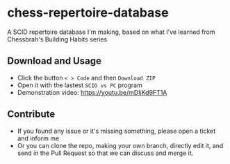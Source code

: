 # chess-repertoire-database

A SCID repertoire database I'm making, based on what I've learned from Chessbrah's Building Habits series

## Download and Usage

- Click the button `< > Code` and then `Download ZIP`
- Open it with the lastest `SCID vs PC` program
- Demonstration video: <https://youtu.be/mDIiKd9FT1A>

## Contribute

- If you found any issue or it's missing something, please open a ticket and inform me
- Or you can clone the repo, making your own branch, directly edit it, and send in the Pull Request so that we can discuss and merge it.
